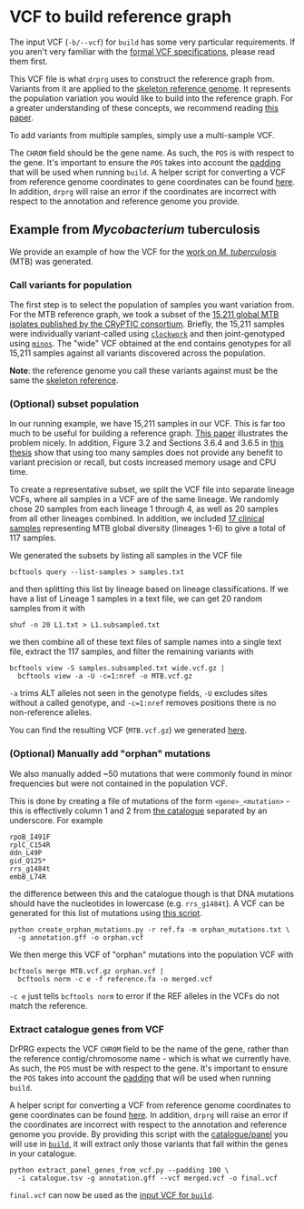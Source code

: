 # VCF to build reference graph

The input VCF (`-b/--vcf`) for `build` has some very particular requirements. If you
aren't very familiar with the [formal VCF specifications][vcf], please read them
first.

This VCF file is what `drprg` uses to construct the reference graph from. Variants from
it are applied to the [skeleton reference genome](./build.md#reference-genome). It
represents the population variation you would like to build into the reference graph.
For a greater understanding of these concepts, we recommend
reading [this paper][pandora].

To add variants from multiple samples, simply use a multi-sample VCF.

The `CHROM` field should be the gene name. As such, the `POS` is with respect to the
gene. It's important to ensure the `POS` takes into account
the [padding](./build.md#padding) that will be used when running `build`. A helper
script for converting a VCF from reference genome coordinates to gene coordinates can be
found [here][pos-script]. In addition, `drprg` will raise an error if the coordinates
are incorrect with respect to the annotation and reference genome you provide.


## Example from *Mycobacterium* tuberculosis

We provide an example of how the VCF for the [work on *M. tuberculosis*][paper] (MTB) was generated.

### Call variants for population

The first step is to select the population of samples you want variation from. For the MTB reference graph, we took a subset of the [15,211 global MTB isolates published by the CRyPTIC consortium][cryptic]. Briefly, the 15,211 samples were individually variant-called using [`clockwork`][clockwork] and then joint-genotyped using [`minos`][minos]. The "wide" VCF obtained at the end contains genotypes for all 15,211 samples against all variants discovered across the population. 

**Note**: the reference genome you call these variants against must be the same the [skeleton reference](./build.md#reference-genome).

### (Optional) subset population

In our running example, we have 15,211 samples in our VCF. This is far too much to be useful for building a reference graph. [This paper][forge] illustrates the problem nicely. In addition, Figure 3.2 and Sections 3.6.4 and 3.6.5 in [this thesis][thesis] show that using too many samples does not provide any benefit to variant precision or recall, but costs increased memory usage and CPU time.

To create a representative subset, we split the VCF file into separate lineage VCFs, where all samples in a VCF are of the same lineage. We randomly chose 20 samples from each lineage 1 through 4, as well as 20 samples from all other lineages combined. In addition, we included [17 clinical samples][gramtools] representing MTB global diversity (lineages 1-6) to give a total of 117 samples.

We generated the subsets by listing all samples in the VCF file

```
bcftools query --list-samples > samples.txt
```

and then splitting this list by lineage based on lineage classifications. If we have a list of Lineage 1 samples in a text file, we can get 20 random samples from it with

```
shuf -n 20 L1.txt > L1.subsampled.txt
```

we then combine all of these text files of sample names into a single text file, extract the 117 samples, and filter the remaining variants with

```
bcftools view -S samples.subsampled.txt wide.vcf.gz |
  bcftools view -a -U -c=1:nref -o MTB.vcf.gz
```

`-a` trims ALT alleles not seen in the genotype fields, `-U` excludes sites without a called genotype, and `-c=1:nref` removes positions there is no non-reference alleles.

You can find the resulting VCF (`MTB.vcf.gz`) we generated [here][sparse].

### (Optional) Manually add "orphan" mutations

We also manually added ~50 mutations that were commonly found in minor frequencies but were not contained in the population VCF.

This is done by creating a file of mutations of the form `<gene>_<mutation>` - this is effectively column 1 and 2 from [the catalogue](./catalogue.md) separated by an underscore. For example

```
rpoB_I491F
rplC_C154R
ddn_L49P
gid_Q125*
rrs_g1484t
embB_L74R
```

the difference between this and the catalogue though is that DNA mutations should have the nucleotides in lowercase (e.g. `rrs_g1484t`). A VCF can be generated for this list of mutations using [this script][orphan_script].

```
python create_orphan_mutations.py -r ref.fa -m orphan_mutations.txt \
  -g annotation.gff -o orphan.vcf
```

We then merge this VCF of "orphan" mutations into the population VCF with

```
bcftools merge MTB.vcf.gz orphan.vcf |
  bcftools norm -c e -f reference.fa -o merged.vcf
```

`-c e` just tells `bcftools norm` to error if the REF alleles in the VCFs do not match the reference.

### Extract catalogue genes from VCF

DrPRG expects the VCF `CHROM` field to be the name of the gene, rather than the reference contig/chromosome name - which is what we currently have. As such, the `POS` must be with respect to the gene. It's important to ensure the `POS` takes into account the [padding](./build.md#padding) that will be used when running `build`. 

A helper script for converting a VCF from reference genome coordinates to gene coordinates can be found [here][pos-script]. In addition, `drprg` will raise an error if the coordinates are incorrect with respect to the annotation and reference genome you provide. By providing this script with the [catalogue/panel](./catalogue.md) you will use in [`build`](./build.md), it will extract only those variants that fall within the genes in your catalogue.

```
python extract_panel_genes_from_vcf.py --padding 100 \
  -i catalogue.tsv -g annotation.gff --vcf merged.vcf -o final.vcf
```

`final.vcf` can now be used as the [input VCF for `build`](./build.md#vcf).


[vcf]: https://samtools.github.io/hts-specs/VCFv4.3.pdf

[pandora]: https://github.com/rmcolq/pandora

[paper]: https://doi.org/10.1099/mgen.0.001081

[pos-script]: https://github.com/mbhall88/drprg/blob/main/scripts/extract_panel_genes_from_vcf.py

[cryptic]: https://doi.org/10.1371/journal.pbio.3001721

[clockwork]: https://github.com/iqbal-lab-org/clockwork

[minos]: https://github.com/iqbal-lab-org/minos

[forge]: https://doi.org/10.1186/s13059-018-1595-x

[thesis]: https://doi.org/10.17863/CAM.81350

[gramtools]: https://doi.org/10.1186/s13059-021-02474-0

[sparse]: https://doi.org/10.6084/m9.figshare.23625327

[orphan_script]: https://github.com/mbhall88/drprg/blob/main/scripts/create_orphan_mutations.py